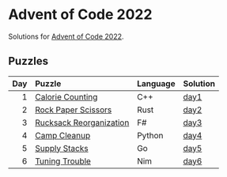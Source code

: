 # Advent of Code 2022

Solutions for [Advent of Code 2022](https://adventofcode.com/2022).

## Puzzles

| Day | Puzzle | Language | Solution |
| --: | :----- | :------- | :------- |
| 1 | [Calorie Counting](https://adventofcode.com/2022/day/1) | C++ | [day1](https://github.com/mnajda/advent-of-code-2022/tree/main/day1) |
| 2 | [Rock Paper Scissors](https://adventofcode.com/2022/day/2) | Rust | [day2](https://github.com/mnajda/advent-of-code-2022/tree/main/day2) |
| 3 | [Rucksack Reorganization](https://adventofcode.com/2022/day/3) | F# | [day3](https://github.com/mnajda/advent-of-code-2022/tree/main/day3) |
| 4 | [Camp Cleanup](https://adventofcode.com/2022/day/4) | Python | [day4](https://github.com/mnajda/advent-of-code-2022/tree/main/day4) |
| 5 | [Supply Stacks](https://adventofcode.com/2022/day/5) | Go | [day5](https://github.com/mnajda/advent-of-code-2022/tree/main/day5) |
| 6 | [Tuning Trouble](https://adventofcode.com/2022/day/6) | Nim | [day6](https://github.com/mnajda/advent-of-code-2022/tree/main/day6) |
